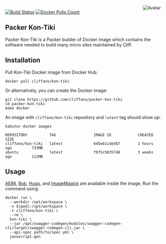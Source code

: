 <img align="right" src="https://raw.github.com/cliffano/packer-kon-tiki/master/avatar.jpg" alt="Avatar"/>

[![Build Status](https://img.shields.io/travis/cliffano/packer-kon-tiki.svg)](http://travis-ci.org/cliffano/packer-kon-tiki)
[![Docker Pulls Count](https://img.shields.io/docker/pulls/cliffano/kon-tiki.svg)](https://hub.docker.com/r/cliffano/kon-tiki/)

Packer Kon-Tiki
---------------

Packer Kon-Tiki is a Packer builder of Docker image which contains the software needed to build many micro sites maintained by Cliff.

Installation
------------

Pull Kon-Tiki Docker image from Docker Hub:

    docker pull cliffano/kon-tiki

Or alternatively, you can create the Docker image:

    git clone https://github.com/cliffano/packer-kon-tiki
    cd packer-kon-tiki
    make docker

An image with `cliffano/kon-tiki` repository and `latest` tag should show up:

    kabuto> docker images

    REPOSITORY          TAG                 IMAGE ID            CREATED             SIZE
    cliffano/kon-tiki   latest              645eb1cde567        2 hours ago         733MB
    ubuntu              latest              f975c5035748        3 weeks ago         112MB

Usage
-----

[AE86](https://github.com/cliffano/ae86), [Bob](https://github.com/cliffano/bob), [Hugo](https://gohugo.io/), and [ImageMagick](https://www.imagemagick.org/script/index.php) are available inside the image. Run the command using:

    docker run \
      --workdir /opt/workspace \
      -v $(pwd):/opt/workspace \
      -t cliffano/kon-tiki \
      --rm \
      kon-tiki \
      --jar /opt/swagger-codegen/modules/swagger-codegen-cli/target/swagger-codegen-cli.jar \
      --api-spec path/to/spec.yml \
      javascript-gen
